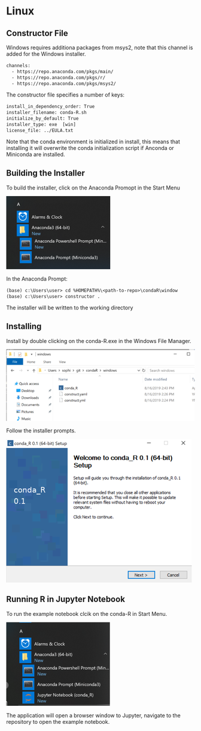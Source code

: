 # Linux

## Constructor File

Windows requires additiona packages from msys2, note that this channel is added for the Windows installer.
```
channels:
  - https://repo.anaconda.com/pkgs/main/
  - https://repo.anaconda.com/pkgs/r/
  - https://repo.anaconda.com/pkgs/msys2/
```

The constructor file specifies a number of keys:

```
install_in_dependency_order: True 
installer_filename: conda-R.sh 
initialize_by_default: True 
installer_type: exe  [win] 
license_file: ../EULA.txt
```
Note that the conda environment is initialized in install, this means that installing it will overwrite the conda initialization script if Anconda or Miniconda are installed.

## Building the Installer
To build the installer, click on the Anaconda Promopt in the Start Menu

![](./image/anaconda.png)

In the Anaconda Prompt:
```
(base) c:\Users\user> cd %HOMEPATH%\<path-to-repo>\condaR\window
(base) c:\Users\user> constructor .
```
The installer will be written to the working directory
## Installing

Install by double clicking on the conda-R.exe in the Windows File Manager.

![](./image/installer.png)

Follow the installer prompts.

![](./image/welcome.png)

## Running R in Jupyter Notebook
To run the example notebook clcik on the conda-R in Start Menu.

![](./image/startmenu.png)

The application will open a browser window to Jupyter, navigate to the repository to open the example notebook. 





